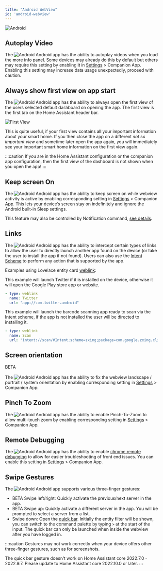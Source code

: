 ```yaml
---
title: "Android WebView"
id: 'android-webview'
---
```



![Android](/assets/android.svg)

## Autoplay Video
The ![Android](/assets/android.svg) Android app has the ability to autoplay videos when you load the more info panel. Some devices may already do this by default but others may require this setting by enabling it in [Settings](https://my.home-assistant.io/redirect/config/) > Companion App. Enabling this setting may increase data usage unexpectedly, proceed with caution.

## Always show first view on app start
The ![Android](/assets/android.svg) Android app has the ability to always open the first view of the users selected default dashboard on opening the app. The first view is the first tab on the Home Assistant header bar.

![First View](/assets/ha_first_view.png)

This is quite useful, if your first view contains all your important information about your smart home. If you then close the app on a different *not so important view* and sometime later open the app again, you will immediately see your important smart home information on the first view again.

:::caution
If you are in the Home Assistant configuration or the companion app configuration, then the first view of the dashboard is not shown when you open the app!
:::

## Keep screen On
The ![Android](/assets/android.svg) Android app has the ability to keep screen on while webview activity is active by enabling corresponding setting in [Settings](https://my.home-assistant.io/redirect/config/) > Companion App. This lets your device’s screen stay on indefinitely and ignore the Android built-in Sleep settings.

This feature may also be controlled by Notification command, [see details](https://companion.home-assistant.io/docs/notifications/notification-commands#screen-on).

## Links

The ![Android](/assets/android.svg) Android app has the ability to intercept certain types of links to allow the user to directly launch another app found on the device (or take the user to install the app if not found). Users can also use the [Intent Scheme](https://developer.chrome.com/docs/multidevice/android/intents/#syntax) to perform any action that is supported by the app.

Examples using Lovelace entity card [weblink](https://www.home-assistant.io/dashboards/entities/#weblink):

This example will launch Twitter if it is installed on the device, otherwise it will open the Google Play store app or website.
```yaml
- type: weblink
  name: Twitter
  url: "app://com.twitter.android"
```

This example will launch the barcode scanning app ready to scan via the Intent scheme, if the app is not installed the user will be directed to installing it.
```yaml
- type: weblink
  name: Scan
  url: "intent://scan/#Intent;scheme=zxing;package=com.google.zxing.client.android;end"
```

## Screen orientation
<span class='beta'>BETA</span><br /><br />
The ![Android](/assets/android.svg) Android app has the ability to fix the webview landscape / portrait / system orientation by enabling corresponding setting in [Settings](https://my.home-assistant.io/redirect/config/) > Companion App.

## Pinch To Zoom
The ![Android](/assets/android.svg) Android app has the ability to enable Pinch-To-Zoom to allow multi-touch zoom by enabling corresponding setting in [Settings](https://my.home-assistant.io/redirect/config/) > Companion App. 

## Remote Debugging
The ![Android](/assets/android.svg) Android app has the ability to enable [chrome remote debugging](https://developer.chrome.com/docs/devtools/remote-debugging/) to allow for easier troubleshooting of front end issues. You can enable this setting in [Settings](https://my.home-assistant.io/redirect/config/) > Companion App.

## Swipe Gestures

The ![Android](/assets/android.svg) Android app supports various three-finger gestures:

 - <span class='beta'>BETA</span> Swipe left/right: Quickly activate the previous/next server in the app.
 - <span class='beta'>BETA</span> Swipe up: Quickly activate a different server in the app. You will be prompted to select a server from a list.
 - Swipe down: Open the [quick bar](https://www.home-assistant.io/docs/tools/quick-bar/). Initially the entity filter will be shown, you can switch to the command palette by typing `>` at the start of the input. The quick bar can only be launched when inside the webview after you have logged in.

:::caution
Gestures may not work correctly when your device offers other three-finger gestures, such as for screenshots.

The quick bar gesture doesn't work on Home Assistant core 2022.7.0 - 2022.9.7. Please update to Home Assistant core 2022.10.0 or later.
:::
